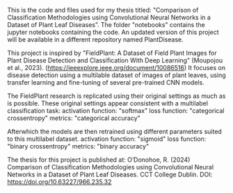 This is the code and files used for my thesis titled: "Comparison of Classification Methodologies using Convolutional Neural Networks in a Dataset of Plant Leaf Diseases”.
The folder "notebooks" contains the jupyter notebooks containing the code.
An updated version of this project will be available in a different repository named PlantDisease.

This project is inspired by "FieldPlant: A Dataset of Field Plant Images for Plant Disease Detection and Classification With Deep Learning" (Moupojou et al., 2023). (https://ieeexplore.ieee.org/document/10086516)
It focuses on disease detection using a multilable dataset of images of plant leaves, using transfer learning and fine-tuning of several pre-trained CNN models.

The FieldPlant research is replicated using their original settings as much as is possible.
These original settings appear consistent with a multilabel classification task:
activation function: "softmax"
loss function: "categorical crossentropy"
metrics: "categorical accuracy"

Afterwhich the models are then retrained using different parameters suited to this multilabel dataset.
activation function: "sigmoid"
loss function: "binary crossentropy"
metrics: "binary accuracy"

The thesis for this project is published at:
O’Donohoe, R. (2024) Comparison of Classification Methodologies using Convolutional Neural Networks in a Dataset of Plant Leaf Diseases. CCT College Dublin. DOI: https://doi.org/10.63227/966.235.32
